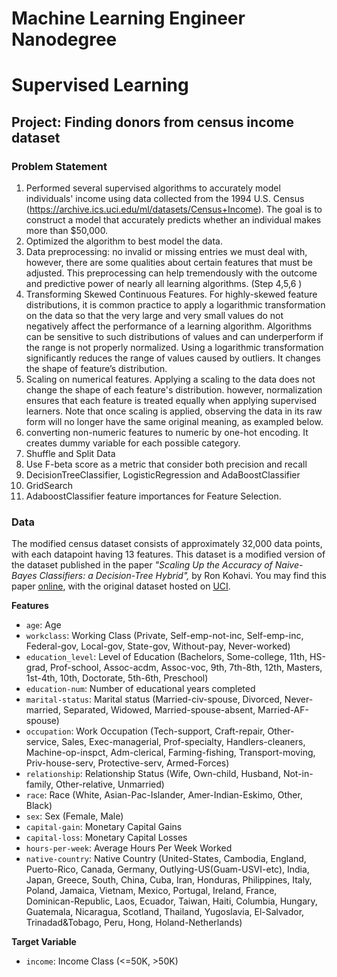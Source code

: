 # Machine Learning Engineer Nanodegree
# Supervised Learning
## Project: Finding donors from census income dataset 

### Problem Statement
1. Performed several supervised algorithms to accurately model individuals' income using data collected from the 1994 U.S. Census (https://archive.ics.uci.edu/ml/datasets/Census+Income). The goal is to construct a model that accurately predicts whether an individual makes more than $50,000.
2. Optimized the algorithm to best model the data.
3. Data preprocessing: no invalid or missing entries we must deal with, however, there are some qualities about certain features that must be adjusted. This preprocessing can help tremendously with the outcome and predictive power of nearly all learning algorithms. (Step 4,5,6 )
4. Transforming Skewed Continuous Features. For highly-skewed feature distributions, it is common practice to apply a logarithmic transformation on the data so that the very large and very small values do not negatively affect the performance of a learning algorithm. Algorithms can be sensitive to such distributions of values and can underperform if the range is not properly normalized. Using a logarithmic transformation significantly reduces the range of values caused by outliers. It changes the shape of feature’s distribution. 
5. Scaling on numerical features. Applying a scaling to the data does not change the shape of each feature's distribution. however, normalization ensures that each feature is treated equally when applying supervised learners.  Note that once scaling is applied, observing the data in its raw form will no longer have the same original meaning, as exampled below.
6. converting non-numeric features to numeric by one-hot encoding. It creates dummy variable for each possible category. 
7. Shuffle and Split Data
8. Use F-beta score as a metric that consider both precision and recall
9. DecisionTreeClassifier, LogisticRegression and AdaBoostClassifier
9. GridSearch
10. AdaboostClassifier feature importances for Feature Selection.


### Data

The modified census dataset consists of approximately 32,000 data points, with each datapoint having 13 features. This dataset is a modified version of the dataset published in the paper *"Scaling Up the Accuracy of Naive-Bayes Classifiers: a Decision-Tree Hybrid",* by Ron Kohavi. You may find this paper [online](https://www.aaai.org/Papers/KDD/1996/KDD96-033.pdf), with the original dataset hosted on [UCI](https://archive.ics.uci.edu/ml/datasets/Census+Income).

**Features**
- `age`: Age
- `workclass`: Working Class (Private, Self-emp-not-inc, Self-emp-inc, Federal-gov, Local-gov, State-gov, Without-pay, Never-worked)
- `education_level`: Level of Education (Bachelors, Some-college, 11th, HS-grad, Prof-school, Assoc-acdm, Assoc-voc, 9th, 7th-8th, 12th, Masters, 1st-4th, 10th, Doctorate, 5th-6th, Preschool)
- `education-num`: Number of educational years completed
- `marital-status`: Marital status (Married-civ-spouse, Divorced, Never-married, Separated, Widowed, Married-spouse-absent, Married-AF-spouse)
- `occupation`: Work Occupation (Tech-support, Craft-repair, Other-service, Sales, Exec-managerial, Prof-specialty, Handlers-cleaners, Machine-op-inspct, Adm-clerical, Farming-fishing, Transport-moving, Priv-house-serv, Protective-serv, Armed-Forces)
- `relationship`: Relationship Status (Wife, Own-child, Husband, Not-in-family, Other-relative, Unmarried)
- `race`: Race (White, Asian-Pac-Islander, Amer-Indian-Eskimo, Other, Black)
- `sex`: Sex (Female, Male)
- `capital-gain`: Monetary Capital Gains
- `capital-loss`: Monetary Capital Losses
- `hours-per-week`: Average Hours Per Week Worked
- `native-country`: Native Country (United-States, Cambodia, England, Puerto-Rico, Canada, Germany, Outlying-US(Guam-USVI-etc), India, Japan, Greece, South, China, Cuba, Iran, Honduras, Philippines, Italy, Poland, Jamaica, Vietnam, Mexico, Portugal, Ireland, France, Dominican-Republic, Laos, Ecuador, Taiwan, Haiti, Columbia, Hungary, Guatemala, Nicaragua, Scotland, Thailand, Yugoslavia, El-Salvador, Trinadad&Tobago, Peru, Hong, Holand-Netherlands)

**Target Variable**
- `income`: Income Class (<=50K, >50K)


